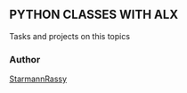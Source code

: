 ## PYTHON CLASSES WITH ALX
Tasks and projects on this topics 

### Author
[StarmannRassy]('Boronicle@gmail.com')
